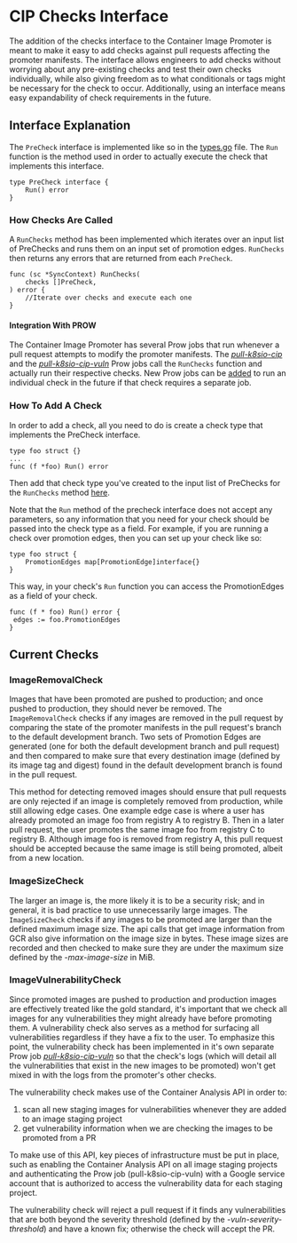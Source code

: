 # CIP Checks Interface

The addition of the checks interface to the Container Image Promoter is meant
to make it easy to add checks against pull requests affecting the promoter
manifests. The interface allows engineers to add checks without worrying about
any pre-existing checks and test their own checks individually, while also
giving freedom as to what conditionals or tags might be necessary for the
check to occur. Additionally, using an interface means easy expandability of
check requirements in the future.

## Interface Explanation

The `PreCheck` interface is implemented like so in the
[types.go](/internal/legacy/dockerregistry/types.go)
file. The `Run` function is the method used in order to actually execute the
check that implements this interface.

```golang
type PreCheck interface {
	Run() error   
}
```

### How Checks Are Called

A `RunChecks` method has been implemented which iterates over an input list of
PreChecks and runs them on an input set of promotion edges. `RunChecks` then
returns any errors that are returned from each `PreCheck`.

```golang
func (sc *SyncContext) RunChecks(
	checks []PreCheck,
) error {
	//Iterate over checks and execute each one
}
```

#### Integration With PROW

The Container Image Promoter has several Prow jobs that run whenever a pull
request attempts to modify the promoter manifests. The
[*pull-k8sio-cip*][k8sio-presubmits] and the
[*pull-k8sio-cip-vuln*][k8sio-presubmits] Prow jobs call the `RunChecks`
function and actually run their respective checks. New Prow jobs can be
[added][add-prow-job] to run an individual check in the future if that check
requires a separate job.

### How To Add A Check

In order to add a check, all you need to do is create a check type that
implements the PreCheck interface.

```golang
type foo struct {}
...
func (f *foo) Run() error
```

Then add that check type you've created to the input list of PreChecks for
the `RunChecks` method [here](/internal/legacy/dockerregistry/inventory.go).

Note that the `Run` method of the precheck interface does not accept any
parameters, so any information that you need for your check should be passed
into the check type as a field. For example, if you are running a check over
promotion edges, then you can set up your check like so:

```golang
type foo struct {
	PromotionEdges map[PromotionEdge]interface{}
}
```

This way, in your check's `Run` function you can access the PromotionEdges as
a field of your check.

```golang
func (f * foo) Run() error {
 edges := foo.PromotionEdges
}
```

## Current Checks

### ImageRemovalCheck

Images that have been promoted are pushed to production; and once pushed to
production, they should never be removed. The `ImageRemovalCheck` checks if
any images are removed in the pull request by comparing the state of the
promoter manifests in the pull request's branch to the default development
branch. Two sets of Promotion Edges are generated (one for both the default
development branch and pull request) and then compared to make sure that every
destination image (defined by its image tag and digest) found in the default
development branch is found in the pull request.

This method for detecting removed images should ensure that pull requests are
only rejected if an image is completely removed from production, while still
allowing edge cases. One example edge case is where a user has already
promoted an image foo from registry A to registry B. Then in a later pull
request, the user promotes the same image foo from registry C to registry B.
Although image foo is removed from registry A, this pull request should be
accepted because the same image is still being promoted, albeit from a new
location.

### ImageSizeCheck

The larger an image is, the more likely it is to be a security risk; and in
general, it is bad practice to use unnecessarily large images. The
`ImageSizeCheck` checks if any images to be promoted are larger than the
defined maximum image size. The api calls that get image information from GCR
also give information on the image size in bytes. These image sizes are
recorded and then checked to make sure they are under the maximum size
defined by the *-max-image-size* in MiB.

### ImageVulnerabilityCheck

Since promoted images are pushed to production and production images are
effectively treated like the gold standard, it's important that we check
all images for any vulnerabilities they might already have before promoting
them. A vulnerability check also serves as a method for surfacing all
vulnerabilities regardless if they have a fix to the user. To emphasize this
point, the vulnerability check has been implemented in it's own separate Prow
job [*pull-k8sio-cip-vuln*][k8sio-presubmits]
so that the check's logs (which will detail all the vulnerabilities that exist
in the new images to be promoted) won't get mixed in with the logs from the
promoter's other checks.

The vulnerability check makes use of the Container Analysis API in order to:

1. scan all new staging images for vulnerabilities whenever they are added to
   an image staging project
2. get vulnerability information when we are checking the images to be promoted
   from a PR

To make use of this API, key pieces of infrastructure must be put in place,
such as enabling the Container Analysis API on all image staging projects
and authenticating the Prow job (pull-k8sio-cip-vuln) with a Google service
account that is authorized to access the vulnerability data for each
staging project.

The vulnerability check will reject a pull request if it finds any
vulnerabilities that are both beyond the severity threshold (defined by the
*-vuln-severity-threshold*) and have a known fix; otherwise the check will
accept the PR.

[add-prow-job]: https://git.k8s.io/test-infra/config/jobs/README.md#adding-or-updating-jobs
[k8sio-presubmits]: https://git.k8s.io/test-infra/config/jobs/kubernetes/sig-k8s-infra/releng/artifact-promotion-presubmits.yaml
